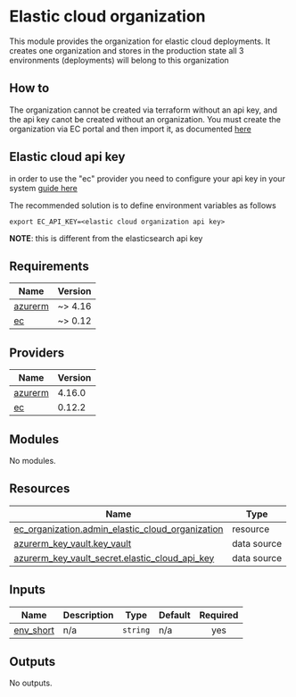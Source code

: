 # Elastic cloud organization

This module provides the organization for elastic cloud deployments. It creates one organization and stores in the production state
all 3 environments (deployments) will belong to this organization

## How to

The organization cannot be created via terraform without an api key, and the api key canot be created without an organization. 
You must create the organization via EC portal and then import it, as documented [here](https://registry.terraform.io/providers/elastic/ec/latest/docs/resources/organization)

## Elastic cloud api key
in order to use the "ec" provider you need to configure your api key in your system [guide here](https://registry.terraform.io/providers/elastic/ec/latest/docs#api-key-authentication-recommended)

The recommended solution is to define environment variables as follows
```commandline
export EC_API_KEY=<elastic cloud organization api key>
```

**NOTE**: this is different from the elasticsearch api key



<!-- markdownlint-disable -->
<!-- BEGIN_TF_DOCS -->
## Requirements

| Name | Version |
|------|---------|
| <a name="requirement_azurerm"></a> [azurerm](#requirement\_azurerm) | ~> 4.16 |
| <a name="requirement_ec"></a> [ec](#requirement\_ec) | ~> 0.12 |

## Providers

| Name | Version |
|------|---------|
| <a name="provider_azurerm"></a> [azurerm](#provider\_azurerm) | 4.16.0 |
| <a name="provider_ec"></a> [ec](#provider\_ec) | 0.12.2 |

## Modules

No modules.

## Resources

| Name | Type |
|------|------|
| [ec_organization.admin_elastic_cloud_organization](https://registry.terraform.io/providers/elastic/ec/latest/docs/resources/organization) | resource |
| [azurerm_key_vault.key_vault](https://registry.terraform.io/providers/hashicorp/azurerm/latest/docs/data-sources/key_vault) | data source |
| [azurerm_key_vault_secret.elastic_cloud_api_key](https://registry.terraform.io/providers/hashicorp/azurerm/latest/docs/data-sources/key_vault_secret) | data source |

## Inputs

| Name | Description | Type | Default | Required |
|------|-------------|------|---------|:--------:|
| <a name="input_env_short"></a> [env\_short](#input\_env\_short) | n/a | `string` | n/a | yes |

## Outputs

No outputs.
<!-- END_TF_DOCS -->
